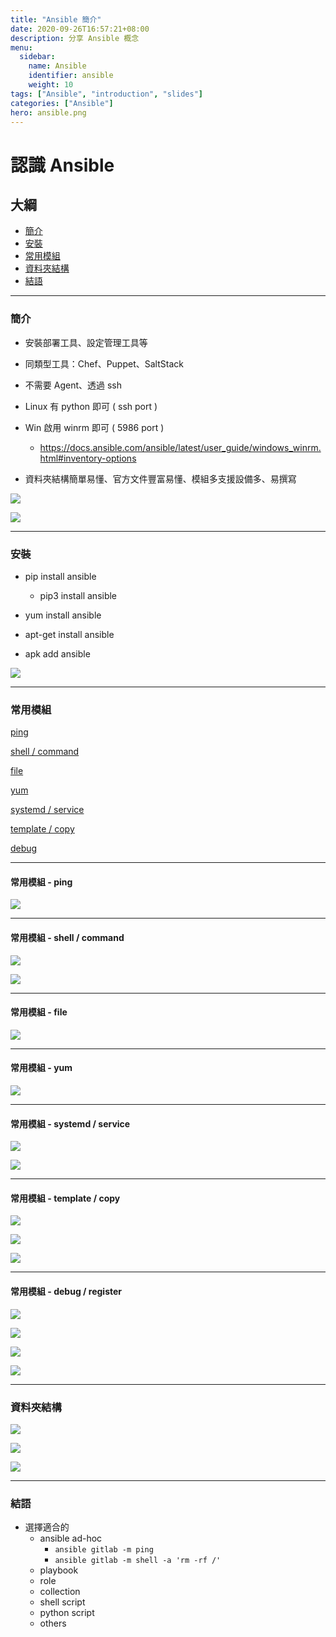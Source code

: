```yaml
---
title: "Ansible 簡介"
date: 2020-09-26T16:57:21+08:00
description: 分享 Ansible 概念
menu:
  sidebar:
    name: Ansible
    identifier: ansible
    weight: 10
tags: ["Ansible", "introduction", "slides"]
categories: ["Ansible"]
hero: ansible.png
---
```


# 認識 Ansible

## 大綱

-  [簡介](#簡介)
-  [安裝](#安裝)
-  [常用模組](#常用模組)
-  [資料夾結構](#資料夾結構)
-  [結語](#結語)

---

### 簡介

* 安裝部署工具、設定管理工具等

* 同類型工具：Chef、Puppet、SaltStack

* 不需要 Agent、透過 ssh

* Linux 有 python 即可 ( ssh port )

* Win 啟用 winrm 即可 ( 5986 port )
  * https://docs.ansible.com/ansible/latest/user_guide/windows_winrm.html#inventory-options

* 資料夾結構簡單易懂、官方文件豐富易懂、模組多支援設備多、易撰寫


![](./pics/20200926_ansible.pics/20200926_ansible0.png)

![](./pics/20200926_ansible.pics/20200926_ansible1.png)

---

### 安裝

- pip install ansible
  - pip3 install ansible

- yum install ansible

- apt-get install ansible

- apk add ansible

![](pics/20200926_ansible.pics/20200926_ansible2.png)

---

### 常用模組

[ping](#常用模組-ping)

[shell / command](#常用模組-shell-command)

[file](#常用模組-file)

[yum](#常用模組-yum)

[systemd / service](#常用模組-systemd-service)

[template / copy](#常用模組-template-copy)

[debug](#常用模組-debug)

---

#### 常用模組 - ping

![](pics/20200926_ansible.pics/20200926_ansible3.png)

---

#### 常用模組 - shell / command

![](pics/20200926_ansible.pics/20200926_ansible4.png)

![](pics/20200926_ansible.pics/20200926_ansible5.png)

---

#### 常用模組 - file

![](pics/20200926_ansible.pics/20200926_ansible6.png)

---

#### 常用模組 - yum

![](pics/20200926_ansible.pics/20200926_ansible7.png)

---

#### 常用模組 - systemd / service

![](pics/20200926_ansible.pics/20200926_ansible8.png)

![](pics/20200926_ansible.pics/20200926_ansible9.png)

---

#### 常用模組 - template / copy

![](pics/20200926_ansible.pics/20200926_ansible10.png)

![](pics/20200926_ansible.pics/20200926_ansible11.png)

![](pics/20200926_ansible.pics/20200926_ansible12.png)

---

#### 常用模組 - debug / register

![](pics/20200926_ansible.pics/20200926_ansible13.png)

![](pics/20200926_ansible.pics/20200926_ansible14.png)

![](pics/20200926_ansible.pics/20200926_ansible15.png)

![](pics/20200926_ansible.pics/20200926_ansible16.png)

---

### 資料夾結構

![](pics/20200926_ansible.pics/20200926_ansible17.png)

![](pics/20200926_ansible.pics/20200926_ansible18.png)

![](pics/20200926_ansible.pics/20200926_ansible19.png)

---

### 結語

* 選擇適合的
  * ansible ad-hoc
    * `ansible gitlab -m ping`
    * `ansible gitlab -m shell -a 'rm -rf /'`
  * playbook
  * role
  * collection
  * shell script
  * python script
  * others
